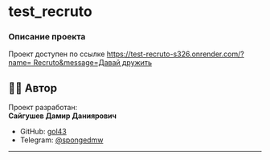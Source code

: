 # test_recruto

### Описание проекта

Проект доступен по ссылке [https://test-recruto-s326.onrender.com/?name= Recruto&message=Давай дружить ](https://test-recruto-s326.onrender.com/?name=%20Recruto&message=%D0%94%D0%B0%D0%B2%D0%B0%D0%B9%20%D0%B4%D1%80%D1%83%D0%B6%D0%B8%D1%82%D1%8C)

## 👨‍💻 Автор

Проект разработан:  
**Сайгушев Дамир Даниярович**  
- GitHub: [gol43](https://github.com/gol43)  
- Telegram: [@spongedmw](https://t.me/spongedmw)

---
